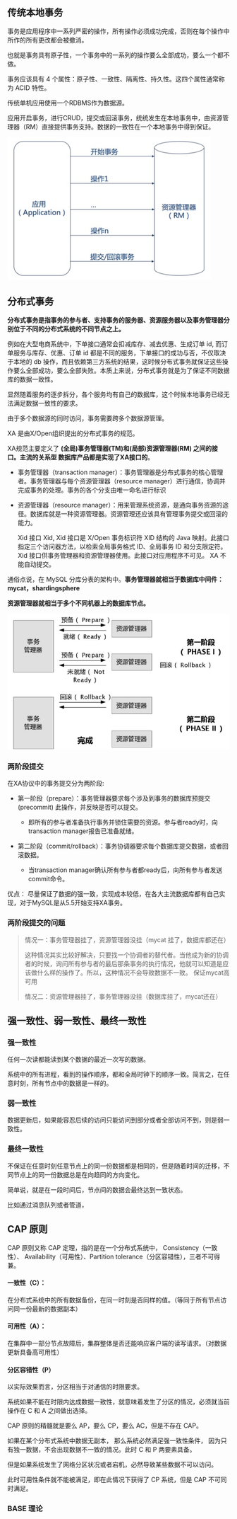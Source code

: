 



## 传统本地事务

事务是应用程序中一系列严密的操作，所有操作必须成功完成，否则在每个操作中所作的所有更改都会被撤消。

也就是事务具有原子性，一个事务中的一系列的操作要么全部成功，要么一个都不做。

事务应该具有 4 个属性：原子性、一致性、隔离性、持久性。这四个属性通常称为 ACID 特性。



传统单机应用使用一个RDBMS作为数据源。

应用开启事务，进行CRUD，提交或回滚事务，统统发生在本地事务中，由资源管理器（RM）直接提供事务支持。数据的一致性在一个本地事务中得到保证。



![img](分布式事务.assets/20201109184306.png)







## 分布式事务



**分布式事务是指事务的参与者、支持事务的服务器、资源服务器以及事务管理器分别位于不同的分布式系统的不同节点之上。**



例如在大型电商系统中，下单接口通常会扣减库存、减去优惠、生成订单 id, 而订单服务与库存、优惠、订单 id 都是不同的服务，下单接口的成功与否，不仅取决于本地的 db 操作，而且依赖第三方系统的结果，这时候分布式事务就保证这些操作要么全部成功，要么全部失败。本质上来说，分布式事务就是为了保证不同数据库的数据一致性。



显然随着服务的逐步拆分，各个服务均有自己的数据库，这个时候本地事务已经无法满足数据一致性的要求。

由于多个数据源的同时访问，事务需要跨多个数据源管理。



XA 是由X/Open组织提出的分布式事务的规范。 

XA规范主要定义了 **(全局)事务管理器(TM)和(局部)资源管理器(RM) 之间的接口。主流的关系型 数据库产品都是实现了XA接口的**。

- 事务管理器（transaction manager）：事务管理器是分布式事务的核心管理者。事务管理器与每个资源管理器（resource manager）进行通信，协调并完成事务的处理。事务的各个分支由唯一命名进行标识

- 资源管理器（resource manager）：用来管理系统资源，是通向事务资源的途径。数据库就是一种资源管理器。资源管理还应该具有管理事务提交或回滚的能力。

  Xid 接口 Xid, Xid 接口是 X/Open 事务标识符 XID 结构的 Java 映射。此接口指定三个访问器方法，以检索全局事务格式 ID、全局事务 ID 和分支限定符。Xid 接口供事务管理器和资源管理器使用。此接口对应用程序不可见。
  XA 不能自动提交。

通俗点说，在 MySQL 分库分表的架构中。**事务管理器就相当于数据库中间件：mycat，shardingsphere**

**资源管理器就相当于多个不同机器上的数据库节点。**



![](分布式事务.assets/20201109185605.png)







### 两阶段提交



在XA协议中的事务提交分为两阶段:

- 第一阶段（prepare）：事务管理器要求每个涉及到事务的数据库预提交 (precommit) 此操作，并反映是否可以提交。
  - 即所有的参与者准备执行事务并锁住需要的资源。参与者ready时，向transaction manager报告已准备就绪。

- 第二阶段（commit/rollback）：事务协调器要求每个数据库提交数据，或者回滚数据。
  - 当transaction manager确认所有参与者都ready后，向所有参与者发送commit命令。



优点： 尽量保证了数据的强一致，实现成本较低，在各大主流数据库都有自己实现，对于MySQL是从5.5开始支持XA事务。



### 两阶段提交的问题



> 情况一：事务管理器挂了，资源管理器没挂（mycat 挂了，数据库都还在）
>
> 这种情况其实比较好解决，只要找一个协调者的替代者。当他成为新的协调者的时候，询问所有参与者的最后那条事务的执行情况，他就可以知道是应该做什么样的操作了。所以，这种情况不会导致数据不一致。  保证mycat高可用 
>
> 
>
> 情况二：资源管理器挂了，事务管理器没挂（数据库挂了，mycat还在）





















## 强一致性、弱一致性、最终一致性



### 强一致性

任何一次读都能读到某个数据的最近一次写的数据。

系统中的所有进程，看到的操作顺序，都和全局时钟下的顺序一致。简言之，在任意时刻，所有节点中的数据是一样的。



### 弱一致性

数据更新后，如果能容忍后续的访问只能访问到部分或者全部访问不到，则是弱一致性。



### 最终一致性

不保证在任意时刻任意节点上的同一份数据都是相同的，但是随着时间的迁移，不同节点上的同一份数据总是在向趋同的方向变化。

简单说，就是在一段时间后，节点间的数据会最终达到一致状态。

比如通过消息队列或者管道，





## CAP 原则



CAP 原则又称 CAP 定理，指的是在一个分布式系统中， Consistency（一致性）、 Availability（可用性）、Partition tolerance（分区容错性），三者不可得兼。



#### 一致性（C）：

在分布式系统中的所有数据备份，在同一时刻是否同样的值。（等同于所有节点访问同一份最新的数据副本）



#### 可用性（A）：

在集群中一部分节点故障后，集群整体是否还能响应客户端的读写请求。（对数据更新具备高可用性）



#### 分区容错性（P）

以实际效果而言，分区相当于对通信的时限要求。

系统如果不能在时限内达成数据一致性，就意味着发生了分区的情况，必须就当前操作在 C 和 A 之间做出选择。



CAP 原则的精髓就是要么 AP，要么 CP，要么 AC，但是不存在 CAP。

如果在某个分布式系统中数据无副本， 那么系统必然满足强一致性条件， 因为只有独一数据，不会出现数据不一致的情况。此时 C 和 P 两要素具备。

但是如果系统发生了网络分区状况或者宕机，必然导致某些数据不可以访问。

此时可用性条件就不能被满足，即在此情况下获得了 CP 系统，但是 CAP 不可同时满足。





### BASE 理论


